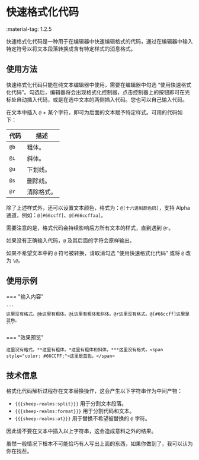# 快速格式化代码

<span class="feature-tag" title="最早可用版本" markdown>
    <span class="icon">:material-tag:</span>
    <span class="text">1.2.5</span>
</span>

快速格式化代码是一种用于在编辑器中快速编辑格式的代码，通过在编辑器中输入特定符号以将文本段落转换成含有特定样式的消息格式。

## 使用方法

快速格式化代码只能在纯文本编辑器中使用，需要在编辑器中勾选 “使用快速格式化代码”。勾选后，编辑器将会出现格式化控制器，点击控制器上的按钮即可在光标处自动插入代码，或是在选中文本的两侧插入代码。您也可以自己输入代码。

在文本中插入 `@` + 某个字符，即可为后面的文本赋予特定样式。可用的代码如下：

| 代码 | 描述 |
| - | - |
| `@b` | 粗体。 |
| `@i` | 斜体。 |
| `@u` | 下划线。 |
| `@s` | 删除线。 |
| `@r` | 清除格式。 |

除了上述样式外，还可以设置文本颜色，格式为：`@[十六进制颜色码]`，支持 Alpha 通道，例如：`@[#66ccff]`、`@[#66ccffaa]`。

需要注意的是，格式代码会持续影响后方所有文本的样式，直到遇到 `@r`。

如果没有正确输入代码，`@` 及其后面的字符会原样输出。

如果不希望文本中的 `@` 符号被转换，请取消勾选 “使用快速格式化代码” 或将 `@` 改为 `\@`。

## 使用示例

=== "输入内容"

    ```
    这里没有格式。@b这里有粗体。@i这里有粗体和斜体。@r这里没有格式。@[#66ccff]这里是蓝色。
    ```

=== "效果预览"

    这里没有格式。**这里有粗体。*这里有粗体和斜体。***这里没有格式。<span style="color: #66CCFF;">这里是蓝色。</span>


## 技术信息

格式化代码解析过程存在文本替换操作，这会产生以下字符串作为中间产物：

- `{{{sheep-realms:split}}}` 用于分割文本段落。
- `{{{sheep-realms:format}}}` 用于分割代码和文本。
- `{{{sheep-realms:at}}}` 用于替换不希望被替换的 `@` 字符。

因此请不要在文本中插入以上字符串，这会造成意料之外的结果。

<p style="color: var(--md-default-fg-color--light);">虽然一般情况下根本不可能恰巧有人写出上面的东西，如果你做到了，我可以认为你在找茬。</p>